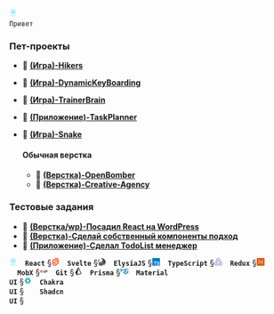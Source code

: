    <code height="90"><img src="https://raw.githubusercontent.com/devicons/devicon/refs/heads/master/icons/react/react-original-wordmark.svg" title="React" alt="React" width="14" height="14"/> Привет</code>&nbsp;

### Пет-проекты

- 🔗 **[(Игра)-Hikers](https://github.com/TheOnlyFastCoder2/Hikers)**
- 🔗 **[(Игра)-DynamicKeyBoarding](https://github.com/TheOnlyFastCoder2/DynamicKeyBoarding)**
- 🔗 **[(Игра)-TrainerBrain](https://github.com/TheOnlyFastCoder2/TrainerBrain)**
- 🔗 **[(Приложение)-TaskPlanner](https://github.com/TheOnlyFastCoder2/TaskPlanner)**
- 🔗 **[(Игра)-Snake](https://github.com/TheOnlyFastCoder2/Snake)**

  #### Обычная верстка
  
  - 🔗 **[(Верстка)-OpenBomber](https://github.com/TheOnlyFastCoder2/OpenBomber)**
  - 🔗 **[(Верстка)-Creative-Agency](https://github.com/TheOnlyFastCoder2/Creative-Agency)**

### Тестовые задания

- 🔗 **[(Верстка/wp)-Посадил React на WordPress](https://github.com/TheOnlyFastCoder2/K_Telekom_OOO)**
- 🔗 **[(Верстка)-Сделай собственный компоненты подход](https://github.com/TheOnlyFastCoder2/PurrwebDev)**
- 🔗 **[(Приложение)-Сделал TodoList менеджер](https://github.com/TheOnlyFastCoder2/Idea_Platform)**



<code><img src="https://raw.githubusercontent.com/devicons/devicon/refs/heads/master/icons/react/react-original-wordmark.svg" title="React" alt="React" width="14" height="14">&nbsp;&nbsp;<strong>React</strong></code>&nbsp;&sect;<code><img src="https://raw.githubusercontent.com/devicons/devicon/refs/heads/master/icons/svelte/svelte-original.svg" title="Svelte" alt="Svelte" width="14" height="14">&nbsp;&nbsp;<strong>Svelte</strong></code>&nbsp;&sect;<code><img src="https://raw.githubusercontent.com/TheOnlyFastCoder2/TheOnlyFastCoder2/refs/heads/main/assets/svg/elysia.svg" title="ElysiaJS" alt="ElysiaJS" width="14" height="14">&nbsp;&nbsp;<strong>ElysiaJS</strong></code>&nbsp;&sect;<code><img src="https://raw.githubusercontent.com/devicons/devicon/refs/heads/master/icons/typescript/typescript-original.svg" title="TypeScript" alt="TypeScript" width="14" height="14">&nbsp;&nbsp;<strong>TypeScript</strong></code>&nbsp;&sect;<code><img src="https://raw.githubusercontent.com/devicons/devicon/refs/heads/master/icons/redux/redux-original.svg" title="Redux" alt="Redux" width="14" height="14">&nbsp;&nbsp;<strong>Redux</strong></code>&nbsp;&sect;<code><img src="https://raw.githubusercontent.com/devicons/devicon/refs/heads/master/icons/mobx/mobx-plain.svg" title="MobX" alt="MobX" width="14" height="14">&nbsp;&nbsp;<strong>MobX</strong></code>&nbsp;&sect;<code><img src="https://raw.githubusercontent.com/devicons/devicon/refs/heads/master/icons/git/git-original-wordmark.svg" title="Git" alt="Git" width="14" height="14">&nbsp;&nbsp;<strong>Git</strong></code>&nbsp;&sect;<code><img src="https://raw.githubusercontent.com/devicons/devicon/refs/heads/master/icons/prisma/prisma-original.svg" title="Prisma" alt="Prisma" width="14" height="14">&nbsp;&nbsp;<strong>Prisma</strong></code>&nbsp;&sect;<code><img src="https://raw.githubusercontent.com/devicons/devicon/refs/heads/master/icons/materialui/materialui-original.svg" title="Material UI" alt="Material UI" width="14" height="14">&nbsp;&nbsp;<strong>Material UI</strong></code>&nbsp;&sect;<code><img src="https://raw.githubusercontent.com/TheOnlyFastCoder2/TheOnlyFastCoder2/refs/heads/main/assets/svg/chakra.svg" title="Chakra UI" alt="Chakra UI" width="14" height="14">&nbsp;&nbsp;<strong>Chakra UI</strong></code>&nbsp;&sect;<code><img src="https://raw.githubusercontent.com/TheOnlyFastCoder2/TheOnlyFastCoder2/refs/heads/main/assets/svg/sahdcn.svg" title="Shadcn UI" alt="Shadcn UI" width="14" height="14">&nbsp;&nbsp;<strong>Shadcn UI</strong></code>&nbsp;&sect;